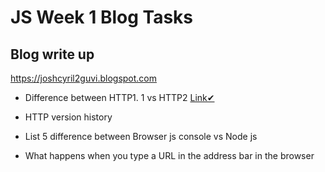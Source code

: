 # JS Week 1 Blog Tasks

## Blog write up
https://joshcyril2guvi.blogspot.com

 - Difference between HTTP1. 1 vs HTTP2 [Link✔](https://joshcyril2guvi.blogspot.com/2021/03/difference-between-http11-vs-http2.html)

 - HTTP version history

 - List 5 difference between Browser js console vs Node js

 - What happens when you type a URL in the address bar in the browser
